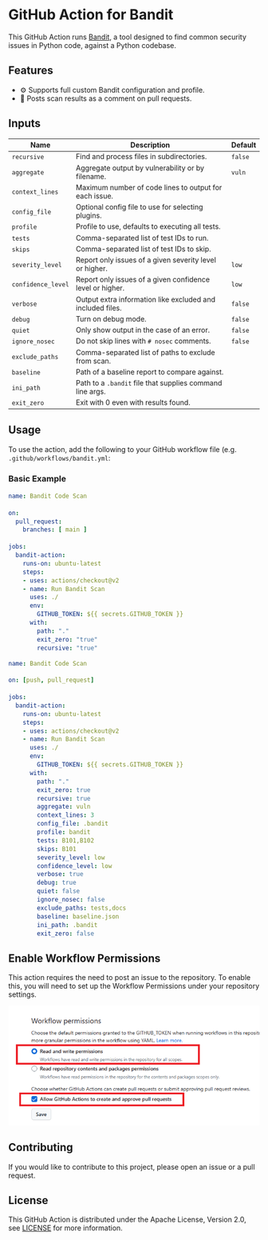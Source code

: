 # GitHub Action for Bandit

This GitHub Action runs [Bandit](https://bandit.readthedocs.io/en/latest/), a 
tool designed to find common security issues in Python code, against a Python 
codebase.

## Features

- :gear: Supports full custom Bandit configuration and profile.
- :speech_balloon: Posts scan results as a comment on pull requests.

## Inputs

| Name                 | Description                                                 | Default |
|----------------------|-------------------------------------------------------------|---------|
| `recursive`          | Find and process files in subdirectories.                   | `false` |
| `aggregate`          | Aggregate output by vulnerability or by filename.           | `vuln`  |
| `context_lines`      | Maximum number of code lines to output for each issue.      |         |
| `config_file`        | Optional config file to use for selecting plugins.          |         |
| `profile`            | Profile to use, defaults to executing all tests.            |         |
| `tests`              | Comma-separated list of test IDs to run.                    |         |
| `skips`              | Comma-separated list of test IDs to skip.                   |         |
| `severity_level`     | Report only issues of a given severity level or higher.     | `low`   |
| `confidence_level`   | Report only issues of a given confidence level or higher.   | `low`   |
| `verbose`            | Output extra information like excluded and included files.  | `false` |
| `debug`              | Turn on debug mode.                                         | `false` |
| `quiet`              | Only show output in the case of an error.                   | `false` |
| `ignore_nosec`       | Do not skip lines with `# nosec` comments.                  | `false` |
| `exclude_paths`      | Comma-separated list of paths to exclude from scan.         |         |
| `baseline`           | Path of a baseline report to compare against.               |         |
| `ini_path`           | Path to a `.bandit` file that supplies command line args.   |         |
| `exit_zero`          | Exit with 0 even with results found.     

## Usage

To use the action, add the following to your GitHub workflow file (e.g. `.github/workflows/bandit.yml`:

### Basic Example

```yaml
name: Bandit Code Scan

on:
  pull_request:
    branches: [ main ]

jobs:
  bandit-action:
    runs-on: ubuntu-latest
    steps:
    - uses: actions/checkout@v2
    - name: Run Bandit Scan
      uses: ./
      env:
        GITHUB_TOKEN: ${{ secrets.GITHUB_TOKEN }}
      with:
        path: "."
        exit_zero: "true"
        recursive: "true"
```

```yaml
name: Bandit Code Scan

on: [push, pull_request]

jobs:
  bandit-action:
    runs-on: ubuntu-latest
    steps:
    - uses: actions/checkout@v2
    - name: Run Bandit Scan
      uses: ./
      env:
        GITHUB_TOKEN: ${{ secrets.GITHUB_TOKEN }}
      with:
        path: "."
        exit_zero: true
        recursive: true
        aggregate: vuln
        context_lines: 3
        config_file: .bandit
        profile: bandit
        tests: B101,B102
        skips: B101
        severity_level: low
        confidence_level: low
        verbose: true
        debug: true
        quiet: false
        ignore_nosec: false
        exclude_paths: tests,docs
        baseline: baseline.json
        ini_path: .bandit
        exit_zero: false
```

## Enable Workflow Permissions

This action requires the need to post an issue to the repository. To enable this,
you will need to set up the Workflow Permissions under your repository settings.

![alt text](image.png)

## Contributing

If you would like to contribute to this project, please open an issue or a pull request.

## License

This GitHub Action is distributed under the Apache License, Version 2.0, see [LICENSE](LICENSE) for more information.
